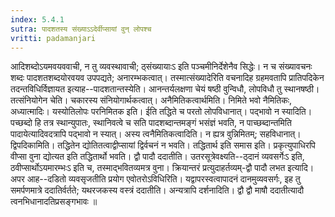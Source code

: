 ```yaml
---
index: 5.4.1
sutra: पादशतस्य संख्याऽऽदेर्वीप्सायां वुन् लोपश्च
vritti: padamanjari
---
```


 आदिशब्दोऽयमवयववाची, न तु व्यवस्थावाची; ठ्संख्यायाःऽ इति पञ्चमीनिर्देशेनैव सिद्धेः। न च संख्यावचनः शब्दः पादशतशब्दयोरवयव उपपद्यते; अनारम्भकत्वात्। तस्मात्संख्यादेरिति वचनादिह ग्रहमवतापि प्रातिपदिकेन तदन्तविधिर्विज्ञायत इत्याह--पादशतान्तस्येति। आनन्तर्यलक्षणा चेयं षष्ठी वुन्विधौ, लोपविधौ तु स्थानषष्ठी। तत्संनियोगेन चेति। चकारस्य संनियोगार्थकत्वात्। अनैमितिकत्वार्थमिति। निमिते भवो नैमितिकः, अध्यात्मादिः। यस्योतिलोपः परनिमितक इति। ईति तद्धिते च परतो लोपविधानात्। पद्भावो न स्यादिति। पच्छब्दो हि तत्र स्थान्युपातः, स्थानिवत्वे च सति पादशब्दान्तमङ्गं भसंज्ञं भवति, न पाच्छब्दान्तमिति पादायेत्यादिवदत्रापि पद्भावो न स्यात्। अस्य त्वनैमितिकत्वादिति। न ह्यत्र वुन्निमितम्; सहविधानात्। द्विपदिकामिति। तद्धितेन द्योतितत्वाद्वीप्सायां द्विर्वचनं न भवति। तद्धितार्थ इति समास इति। प्रकृत्युपाधिरपि वीप्सा वुना द्योत्यत इति तद्धितार्थो भवति। द्वौ पादौ ददातीति। उतरसूत्रेवक्ष्यति--ठ्दानं व्यवसर्गेःऽ इति, ठवीप्सार्थोऽयमारम्भःऽ इति च, तस्माद्भवितव्यमत्र वुना। क्रियान्तरं प्रत्युदाहर्तव्यम्-द्वौ पादौ लभत इत्यादि। अपर आह--दडितो व्यवसृजतीति प्रयोग एवोतरोऽविधिरिति। यद्वापरस्वत्वापादनं दानमुव्यवसर्गः, इह तु समर्पणमात्रे ददातिर्वर्तते; यथरजकस्य वस्त्रं ददातीति। अन्यत्रापि दर्शनादिति। द्वौ द्वौ माषौ ददातीत्यादौ त्वनभिधानादतिप्रसङ्गभावः ॥